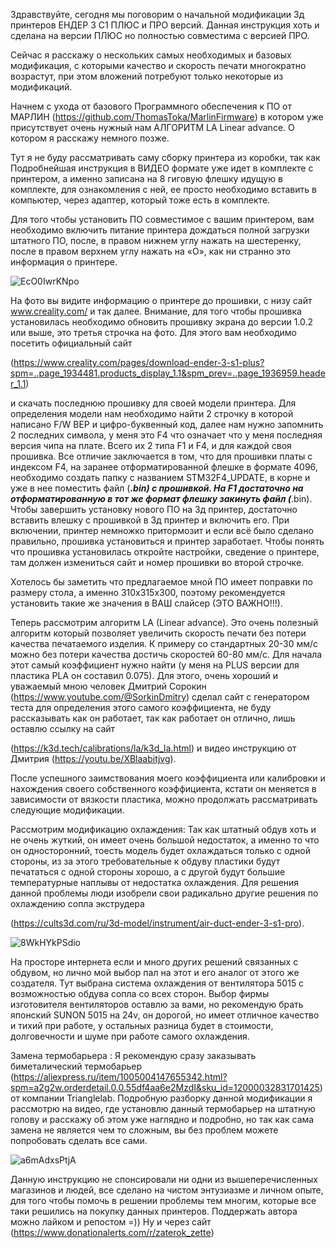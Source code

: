 Здравствуйте, сегодня мы поговорим о начальной модификации 3д принтеров ЕНДЕР 3 С1 ПЛЮС и ПРО версий. 
Данная инструкция хоть и сделана на версии ПЛЮС но полностью совместима с версией ПРО. 

Сейчас я расскажу о нескольких самых необходимых и базовых модификация, с которыми качество и скорость печати многократно возрастут, при этом вложений потребуют только некоторые из модификаций. 

Начнем с ухода от базового Программного обеспечения к ПО от МАРЛИН (https://github.com/ThomasToka/MarlinFirmware)  в котором уже присутствует очень нужный нам АЛГОРИТМ LA Linear advance. О котором я расскажу немного позже. 

Тут я не буду рассматривать саму сборку принтера из коробки, так как Подробнейшая инструкция в ВИДЕО формате уже идет в комплекте с принтером, а именно записана на 8 гиговую флешку идущую в комплекте, для ознакомления с ней, ее просто необходимо вставить в компьютер, через адаптер, который тоже есть в комплекте. 

Для того чтобы установить ПО совместимое с вашим принтером, вам необходимо включить питание принтера дождаться полной загрузки штатного ПО, после, в правом нижнем углу нажать на шестеренку, после в правом верхнем углу нажать на «О», как ни странно это информация о принтере.

![EcO0IwrKNpo](https://user-images.githubusercontent.com/128589691/232246713-871c6113-1098-43ed-8bfc-5349d3c09097.jpg)

На фото вы видите информацию о принтере до прошивки, с низу сайт www.creality.com/ и так далее.
Внимание, для того чтобы прошивка установилась необходимо обновить прошивку экрана до версии 1.0.2 или выше, это третья строчка на фото. Для этого вам необходимо посетить официальный сайт 
 
 (https://www.creality.com/pages/download-ender-3-s1-plus?spm=..page_1934481.products_display_1.1&spm_prev=..page_1936959.header_1.1) 
 
и скачать последнюю прошивку для своей модели принтера.
Для определения модели нам необходимо найти 2 строчку в которой написано F/W BEP и цифро-буквенный код, далее нам нужно запомнить 2 последних символа, у меня это F4 что означает что у меня последняя версия чипа на плате. Всего их 2 типа F1 и F4, и для каждой своя прошивка. Все отличие заключается в том, что для прошивки платы с индексом F4, на заранее отформатированной флешке в формате 4096, необходимо создать папку с названием STM32F4_UPDATE,  в корне и уже в нее поместить файл (***.bin) с прошивкой. На F1 достаточно на отформатированную в тот же формат флешку закинуть файл (***.bin). Чтобы завершить установку нового ПО на 3д принтер, достаточно вставить влешку с прошивкой в 3д принтер и включить его. При включении, принтер немножко притормозит и если всё было сделано правильно, прошивка установиться и принтер заработает. Чтобы понять что прошивка установилась откройте настройки, сведение о принтере, там должен измениться сайт и номер прошивки во второй строчке. 

Хотелось бы заметить что предлагаемое мной ПО имеет поправки по размеру стола, а именно 310х315х300, поэтому рекомендуется установить такие же значения в ВАШ слайсер (ЭТО ВАЖНО!!!).

Теперь рассмотрим алгоритм LA (Linear advance). Это очень полезный алгоритм который позволяет увеличить скорость печати без потери качества печатаемого изделия. К примеру со стандартных 20-30 мм/с можно без потери качества достичь скоростей 60-80 мм/с. 
Для начала этот самый коэффициент нужно найти (у меня на PLUS версии для пластика PLA он составил 0.075). Для этого, очень хороший и уважаемый мною человек Дмитрий Сорокин (https://www.youtube.com/@SorkinDmitry) сделал сайт с генератором теста для определения этого самого коэффициента, не буду рассказывать как он работает, так как работает он отлично, лишь оставлю ссылку на сайт 

(https://k3d.tech/calibrations/la/k3d_la.html) 
и видео инструкцию от Дмитрия (https://youtu.be/XBlaabitjvg).

После успешного заимствования моего коэффициента или калибровки и нахождения своего собственного коэффициента, кстати он меняется в зависимости от вязкости пластика, можно продолжать рассматривать следующие модификации. 

Рассмотрим модификацию охлаждения:
Так как штатный обдув хоть и не очень жуткий, он имеет очень большой недостаток, а именно то что он односторонний, тоесть модель будет охлаждаться только с одной стороны, из за этого требовательные к обдуву пластики будут печататься с одной стороны хорошо, а с другой будут большие температурные наплывы от недостатка охлаждения. Для решения данной проблемы люди изобрели свои радикально другие решения по охлаждению сопла экструдера 

(https://cults3d.com/ru/3d-model/instrument/air-duct-ender-3-s1-pro).

![8WkHYkPSdio](https://user-images.githubusercontent.com/128589691/232246745-53c30544-2d0a-4af6-b088-c6b142f3c439.jpg)

На просторе  интернета если и много других решений связанных с обдувом, но лично мой выбор пал на этот и его аналог от этого же создателя.
Тут выбрана система охлаждения от вентилятора 5015 с возможностью обдува сопла со всех сторон. Выбор фирмы изготовителя вентиляторов оставлю за вами, но рекомендую брать японский SUNON 5015 на 24v, он дорогой, но имеет отличное качество и тихий при работе, у остальных разница будет в стоимости, долговечности и шуме при работе самого охлаждения.

Замена термобарьера :
Я рекомендую сразу заказывать биметалический термобарьер 
(https://aliexpress.ru/item/1005004147655342.html?spm=a2g2w.orderdetail.0.0.55df4aa6e2MzdI&sku_id=12000032831701425) 
от компании Trianglelab. Подробную разборку данной модификации я рассмотрю на видео, где установлю данный термобарьер на штатную голову и расскажу об этом уже наглядно  и подробно, но так как сама замена не является чем то сложным, вы без проблем можете попробовать сделать все  сами.

![a6mAdxsPtjA](https://user-images.githubusercontent.com/128589691/232246784-24173612-f7f0-41f5-b94e-6ed57d64fa0c.jpg)

Данную инструкцию не спонсировали ни одни из вышеперечисленных магазинов и людей, все сделано на чистом энтузиазме и личном опыте, для того чтобы помочь в решении проблемы тем многим, которые все таки решились на покупку данных принтеров. 
Поддержать автора можно лайком и репостом =))
Ну и через сайт (https://www.donationalerts.com/r/zaterok_zette) 
